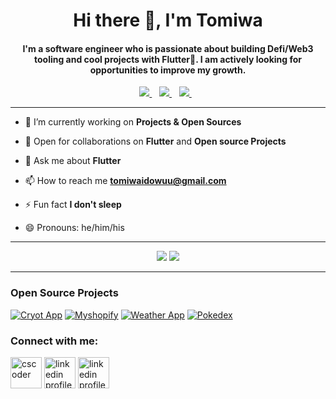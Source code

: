 <h1 align="center">Hi there 👋, I'm Tomiwa</h1>

<h4 align="center">I'm a software engineer who is passionate about building Defi/Web3 tooling and cool projects with Flutter💙. I am actively looking for opportunities to improve my growth.</h4>

<p align='center'>
<a href="https://twitter.com/cscoder_">
  <img src="https://img.shields.io/badge/twitter-%231DA1F2.svg?&style=for-the-badge&logo=twitter&logoColor=white" />
</a>&nbsp;&nbsp;
<a href="mailto:tomiwaidowuu@gmail.com">
  <img src="https://img.shields.io/badge/email-%23D14836.svg?&style=for-the-badge&logo=gmail&logoColor=white" />
</a>&nbsp;&nbsp;
<a href="https://www.linkedin.com/in/cscoder/">
  <img src="https://img.shields.io/badge/linkedin-%230077B5.svg?&style=for-the-badge&logo=linkedin&logoColor=white" />
</a>&nbsp;&nbsp;
<!-- <img src="https://gpvc.arturio.dev/o-ifeanyi" /> -->
</p>
<hr>

- 🔭 I’m currently working on **Projects & Open Sources**

<!-- - 🌱 I’m currently learning **Swift** -->

- 👯 Open for collaborations on **Flutter** and **Open source Projects**

- 💬 Ask me about **Flutter**

- 📫 How to reach me **tomiwaidowuu@gmail.com**

- ⚡ Fun fact **I don't sleep**

- 😄 Pronouns: he/him/his

<hr>

<p align="center">
  <img src ="https://github-readme-streak-stats.herokuapp.com?user=cscoderr&theme=merko&hide_border=true&background=FFFFFF00">
  <img src ="https://github-readme-stats.vercel.app/api?username=cscoderr&show_icons=true&locale=en">
</p>

<hr>

### Open Source Projects

[![Cryot App](https://github-readme-stats.vercel.app/api/pin/?username=cscoderr&repo=crypto_wallet_app)](https://github.com/cscoderr/crypto_wallet_app)
[![Myshopify](https://github-readme-stats.vercel.app/api/pin/?username=cscoderr&repo=myshopify)](https://github.com/cscoderr/myshopify)
[![Weather App](https://github-readme-stats.vercel.app/api/pin/?username=cscoderr&repo=weather_app)](https://github.com/cscoderr/weather_app)
[![Pokedex](https://github-readme-stats.vercel.app/api/pin/?username=cscoderr&repo=Pokedex)](https://github.com/cscoderr/Pokedex)

<h3 align="left">Connect with me:</h3>
<p align="left">
<a href="https://twitter.com/cscoder_" target="blank"><img align="center" src="https://raw.githubusercontent.com/rahuldkjain/github-profile-readme-generator/master/src/images/icons/Social/twitter.svg" alt="cscoder" height="50" width="50" /></a>
<a href="https://www.linkedin.com/in/cscoder"><img align="center" src="https://img.icons8.com/color/50/linkedin-logo.png" alt="linkedin profile" height="50" width="50"/></a>
<a href="https://www.instagram.com/tomi.wah"><img align="center" src="https://img.icons8.com/color/50/instagram-logo.png" alt="linkedin profile" height="50" width="50"/></a>
</p>
